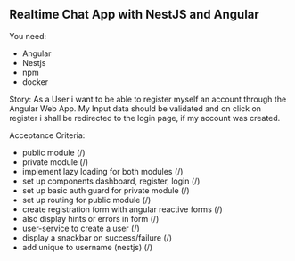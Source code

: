 ## Realtime Chat App with NestJS and Angular

You need:

- Angular
- Nestjs
- npm
- docker

Story:
As a User i want to be able to register myself an account through the Angular Web App.
My Input data should be validated and on click on register i shall be redirected to the login page, if my account was created.

Acceptance Criteria:

- public module (/)
- private module (/)
- implement lazy loading for both modules (/)
- set up components dashboard, register, login (/)
- set up basic auth guard for private module (/)
- set up routing for public module (/)
- create registration form with angular reactive forms (/)
- also display hints or errors in form (/)
- user-service to create a user (/)
- display a snackbar on success/failure (/)
- add unique to username (nestjs) (/)
